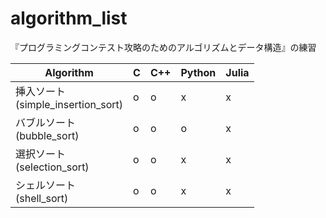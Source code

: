 # algorithm_list

『プログラミングコンテスト攻略のためのアルゴリズムとデータ構造』の練習

| Algorithm                             | C | C++ | Python | Julia |
| ---------                             | - | --- | ------ | ----- |
| 挿入ソート<br>(simple_insertion_sort) | o | o   | x      | x     |
| バブルソート<br>(bubble_sort)         | o | o   | o      | x     |
| 選択ソート<br>(selection_sort)        | o | o   | x      | x     |
| シェルソート<br>(shell_sort)          | o | o   | x      | x     |
